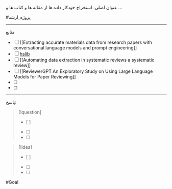  عنوان اصلی:
استخراج خودکار داده ها از مقاله ها و کتاب ها و ... 


#پروژه_ارشد


---

 منابع
- [ ]  [[Extracting accurate materials data from research papers with conversational language models and prompt engineering]]
- [ ]  [hslib](https://hslib.jabsom.hawaii.edu/systematicreview/dataextraction)
- [ ]  [[Automating data extraction in systematic reviews a systematic review]]
- [ ]  [[ReviewerGPT An Exploratory Study on Using Large Language Models for Paper Reviewing]]
- [ ]  
- [ ]  



---

پاسخ:








> [!question] 
>- [ ] 
>- [ ]  
>- [ ] 


> [!idea] 
> - [ ] 
>- [ ] 
>- [ ] 

#Goal